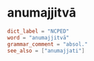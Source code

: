 # anumajjitvā

``` toml
dict_label = "NCPED"
word = "anumajjitvā"
grammar_comment = "absol."
see_also = ["anumajjati"]
```

